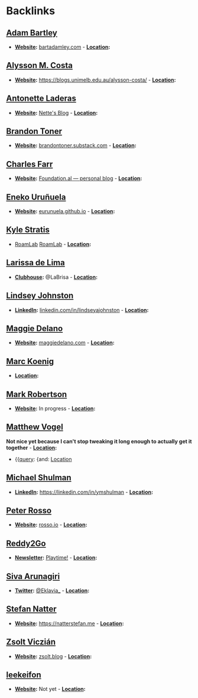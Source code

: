 
# Backlinks
## [Adam Bartley](<Adam Bartley.md>)
- **[Website](<Website.md>):** [bartadamley.com](https://www.bartadamley.com/) 
        - **[Location](<Location.md>):**

## [Alysson M. Costa](<Alysson M. Costa.md>)
- **[Website](<Website.md>):** https://blogs.unimelb.edu.au/alysson-costa/
        - **[Location](<Location.md>):**

## [Antonette Laderas](<Antonette Laderas.md>)
- **[Website](<Website.md>):** [Nette's Blog](https://antonetteladeras.substack.com/)
        - **[Location](<Location.md>):**

## [Brandon Toner](<Brandon Toner.md>)
- **[Website](<Website.md>):** [brandontoner.substack.com](https://t.co/PQwCMbPZwT?amp=1)
        - **[Location](<Location.md>):**

## [Charles Farr](<Charles Farr.md>)
- **[Website](<Website.md>):** [Foundation.al — personal blog](https://thefoundation.al)
        - **[Location](<Location.md>):**

## [Eneko Uruñuela](<Eneko Uruñuela.md>)
- **[Website](<Website.md>):** [eurunuela.github.io](https://eurunuela.github.io)
        - **[Location](<Location.md>):**

## [Kyle Stratis](<Kyle Stratis.md>)
- [RoamLab](https://roamlab.org) [RoamLab](<RoamLab.md>)
        - **[Location](<Location.md>):**

## [Larissa de Lima](<Larissa de Lima.md>)
- **[Clubhouse](<Clubhouse.md>):** @LaBrisa
        - **[Location](<Location.md>):**

## [Lindsey Johnston](<Lindsey Johnston.md>)
- **[LinkedIn](<LinkedIn.md>):** [linkedin.com/in/lindseyajohnston](https://www.linkedin.com/in/lindseyajohnston/)
        - **[Location](<Location.md>):**

## [Maggie Delano](<Maggie Delano.md>)
- **[Website](<Website.md>):** [maggiedelano.com](https://www.maggiedelano.com/)
        - **[Location](<Location.md>):**

## [Marc Koenig](<Marc Koenig.md>)
- **[Location](<Location.md>):**

## [Mark Robertson](<Mark Robertson.md>)
- **[Website](<Website.md>):** In progress
        - **[Location](<Location.md>):**

## [Matthew Vogel](<Matthew Vogel.md>)
__Not nice yet because I can't stop tweaking it long enough to actually get it together__
        - **[Location](<Location.md>):**

- {{[query](<query.md>): {and: [Location](<Location.md>)

## [Michael Shulman](<Michael Shulman.md>)
- **[LinkedIn](<LinkedIn.md>):** https://linkedin.com/in/ymshulman
        - **[Location](<Location.md>):**

## [Peter Rosso](<Peter Rosso.md>)
- **[Website](<Website.md>):** [rosso.io](https://rosso.io)
        - **[Location](<Location.md>):**

## [Reddy2Go](<Reddy2Go.md>)
- **[Newsletter](<Newsletter.md>):** [Playtime!](https://playtime.reddy2go.com)
        - **[Location](<Location.md>):**

## [Siva Arunagiri](<Siva Arunagiri.md>)
- **[Twitter](<Twitter.md>):** [@Eklavia_](https://twitter.com/Eklavia_) 
        - **[Location](<Location.md>):**

## [Stefan Natter](<Stefan Natter.md>)
- **[Website](<Website.md>):** https://natterstefan.me
        - **[Location](<Location.md>):**

## [Zsolt Viczián](<Zsolt Viczián.md>)
- **[Website](<Website.md>):** [zsolt.blog](https://www.zsolt.blog)
        - **[Location](<Location.md>):**

## [leekeifon](<leekeifon.md>)
- **[Website](<Website.md>):** Not yet
        - **[Location](<Location.md>):**

